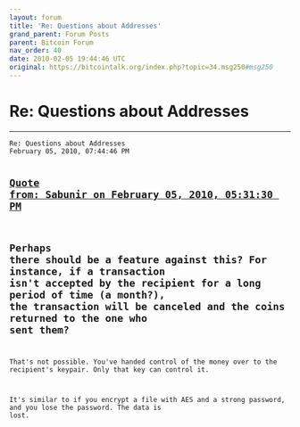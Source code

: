 ```yaml
---
layout: forum
title: 'Re: Questions about Addresses'
grand_parent: Forum Posts
parent: Bitcoin Forum
nav_order: 40
date: 2010-02-05 19:44:46 UTC
original: https://bitcointalk.org/index.php?topic=34.msg250#msg250
---
```


# Re: Questions about Addresses
---

<div class="language-plaintext highlighter-rouge"><div class="highlight"><pre class="highlight">
<code>Re: Questions about Addresses
February 05, 2010, 07:44:46 PM

<a href="https://bitcointalk.org/index.php?topic=34.msg246#msg246">Quote from: Sabunir on February 05, 2010, 05:31:30 PM</a>
-------------
Perhaps there should be a feature against this? For instance, if a transaction isn't accepted by the recipient for a long period of time (a month?), the transaction will be canceled and the coins returned to the one who sent them?
-------------
That's not possible.  You've handed control of the money over to the recipient's keypair.  Only that key can control it.

It's similar to if you encrypt a file with AES and a strong password, and you lose the password.  The data is lost.</code></pre></div></div>
